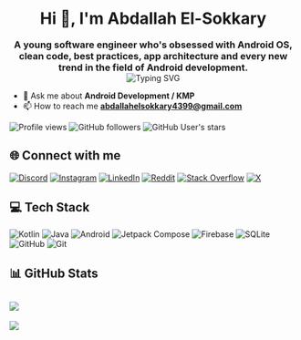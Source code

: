 <h1 align="center">Hi 👋, I'm Abdallah El-Sokkary</h1>
<div align="center">
  <h3 style="display: inline-block; margin: 0; vertical-align: middle;">A young software engineer who's obsessed with Android OS, clean code, best practices, app architecture and every new trend in the field of Android development.</h3>
  <a  style="display: inline-block; vertical-align: middle;">
    <img src="https://readme-typing-svg.demolab.com?font=Mono&weight=200&size=28&duration=2000&pause=10000&color=3DDC84&center=true&width=435&lines=Android+Developer" alt="Typing SVG" />
  </a>
</div>


- 💬 Ask me about **Android Development / KMP**
- 📫 How to reach me **abdallahelsokkary4399@gmail.com**

![Profile views](https://komarev.com/ghpvc/?username=BERLINx03&style=flat-square&color=blue)
![GitHub followers](https://img.shields.io/github/followers/BERLINx03?label=Followers&style=flat-square)
![GitHub User's stars](https://img.shields.io/github/stars/BERLINx03?style=flat-square)

## 🌐 Connect with me
[![Discord](https://img.shields.io/badge/Discord-%237289DA.svg?logo=discord&logoColor=white)](https://discord.gg/nKdf6fzSPY) [![Instagram](https://img.shields.io/badge/Instagram-%23E4405F.svg?logo=Instagram&logoColor=white)](https://instagram.com/berlinx03) [![LinkedIn](https://img.shields.io/badge/LinkedIn-%230077B5.svg?logo=linkedin&logoColor=white)](https://linkedin.com/in/https://www.linkedin.com/in/abdallah-mahmoud-493766224/) [![Reddit](https://img.shields.io/badge/Reddit-%23FF4500.svg?logo=Reddit&logoColor=white)](https://reddit.com/user/BERLINx03) [![Stack Overflow](https://img.shields.io/badge/-Stackoverflow-FE7A16?logo=stack-overflow&logoColor=white)](https://stackoverflow.com/users/24171886) [![X](https://img.shields.io/badge/X-black.svg?logo=X&logoColor=white)](https://x.com/BERLINx03) 

## 💻 Tech Stack
![Kotlin](https://img.shields.io/badge/Kotlin-%237F52FF.svg?style=flat&logo=kotlin&logoColor=white)
![Java](https://img.shields.io/badge/Java-%23ED8B00.svg?style=flat&logo=openjdk&logoColor=white)
![Android](https://img.shields.io/badge/Android-3DDC84?style=flat&logo=android&logoColor=white)
![Jetpack Compose](https://img.shields.io/badge/Jetpack%20Compose-4285F4?style=flat&logo=jetpack-compose&logoColor=white)
![Firebase](https://img.shields.io/badge/firebase-a08021?style=flat&logo=firebase&logoColor=white)
![SQLite](https://img.shields.io/badge/sqlite-%2307405e.svg?style=flat&logo=sqlite&logoColor=white)
![GitHub](https://img.shields.io/badge/github-%23121011.svg?style=flat&logo=github&logoColor=white) 
![Git](https://img.shields.io/badge/git-%23F05033.svg?style=flat&logo=git&logoColor=white)
<!--![KMP](https://img.shields.io/badge/KMP-7F52FF?style=flat&logo=kotlin&logoColor=white)-->

## 📊 GitHub Stats
![](https://github-readme-stats.vercel.app/api?username=BERLINx03&theme=dark&hide_border=true&include_all_commits=false&count_private=false)<br/>
---
[![](https://visitcount.itsvg.in/api?id=BERLINx03&icon=0&color=12)](https://visitcount.itsvg.in)

</div>
